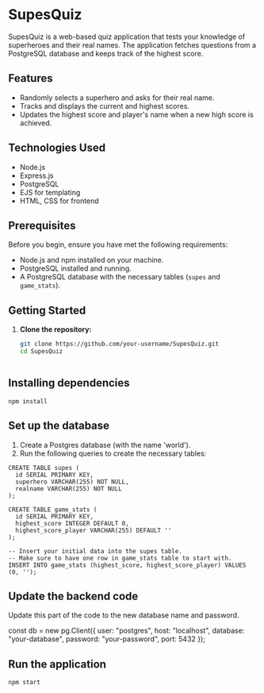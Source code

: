 # SupesQuiz

SupesQuiz is a web-based quiz application that tests your knowledge of superheroes and their real names. The application fetches questions from a PostgreSQL database and keeps track of the highest score.

## Features

- Randomly selects a superhero and asks for their real name.
- Tracks and displays the current and highest scores.
- Updates the highest score and player's name when a new high score is achieved.

## Technologies Used

- Node.js
- Express.js
- PostgreSQL
- EJS for templating
- HTML, CSS for frontend

## Prerequisites

Before you begin, ensure you have met the following requirements:

- Node.js and npm installed on your machine.
- PostgreSQL installed and running.
- A PostgreSQL database with the necessary tables (`supes` and `game_stats`).

## Getting Started

1. **Clone the repository:**

   ```sh
   git clone https://github.com/your-username/SupesQuiz.git
   cd SupesQuiz



## Installing dependencies

``` npm install ```


## Set up the database

1. Create a Postgres database (with the name 'world').
2. Run the following queries to create the necessary tables:

```
CREATE TABLE supes (
  id SERIAL PRIMARY KEY,
  superhero VARCHAR(255) NOT NULL,
  realname VARCHAR(255) NOT NULL
);

CREATE TABLE game_stats (
  id SERIAL PRIMARY KEY,
  highest_score INTEGER DEFAULT 0,
  highest_score_player VARCHAR(255) DEFAULT ''
);

-- Insert your initial data into the supes table.
-- Make sure to have one row in game_stats table to start with.
INSERT INTO game_stats (highest_score, highest_score_player) VALUES (0, '');
```


## Update the backend code

Update this part of the code to the new database name and password.

const db = new pg.Client({
  user: "postgres",
  host: "localhost",
  database: "your-database",
  password: "your-password",
  port: 5432
});


## Run the application

``` npm start ```
